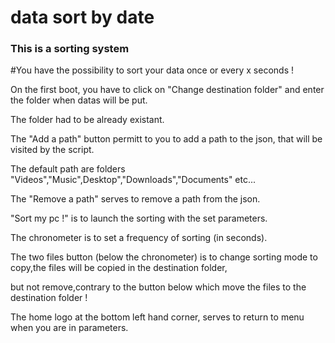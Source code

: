 # data sort by date
### This is a sorting system

#You have the possibility to sort your data once or every x seconds !

On the first boot, you have to click on "Change destination folder" and enter the folder when datas will be put.

The folder had to be already existant.

The "Add a path" button permitt to you to add a path to the json, that will be visited by the script.

The default path are folders "Videos","Music",Desktop","Downloads","Documents" etc...

The "Remove a path" serves to remove a path from the json.

"Sort my pc !" is to launch the sorting with the set parameters.

The chronometer is to set a frequency of sorting (in seconds).

The two files button (below the chronometer) is to change sorting mode to copy,the files will be copied in the destination folder,

but not remove,contrary to the button below which move the files to the destination folder ! 

The home logo at the bottom left hand corner, serves to return to menu when you are in parameters.
